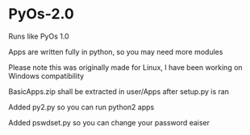 # PyOs-2.0
Runs like PyOs 1.0

Apps are written fully in python, so you may need more modules

Please note this was originally made for Linux, I have been working on Windows compatibility

BasicApps.zip shall be extracted in user/Apps after setup.py is ran 

Added py2.py so you can run python2 apps

Added pswdset.py so you can change your password eaiser
